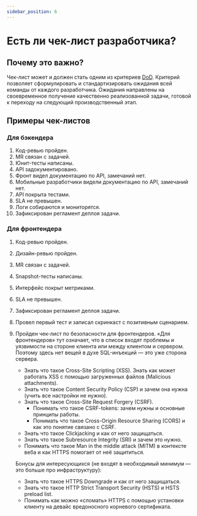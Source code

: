```yaml
---
sidebar_position: 6
---
```


# Есть ли чек-лист разработчика?

## Почему это важно?
Чек-лист может и должен стать одним из критериев [DoD](dod.md). Критерий позволяет сформулировать и стандартизировать ожидания всей команды от каждого разработчика. Ожидания направлены на своевременное получение качественно реализованной задачи, готовой к переходу на следующий производственный этап.

## Примеры чек-листов

### Для бэкендера
1. Код-ревью пройден.
2. MR связан с задачей.
3. Юнит-тесты написаны.
4. API задокументировано.
5. Фронт видел документацию по API, замечаний нет.
6. Мобильные разработчики видели документацию по API, замечаний нет.
7. API покрыта тестами.
8. SLA не превышен.
9. Логи собираются и мониторятся.
10. Зафиксирован регламент деплоя задачи.

### Для фронтендера
1. Код-ревью пройден.
2. Дизайн-ревью пройден.
3. MR связан с задачей.
4. Snapshot-тесты написаны.
5. Интерфейс покрыт метриками.
6. SLA не превышен.
7. Зафиксирован регламент деплоя задачи.
8. Провел первый тест и записал скринкаст с позитивным сценарием.
9. Пройден чек-лист по безопасности для фронтендеров. «Для фронтендеров» тут означает, что в список входят проблемы и уязвимости на стороне клиента или между клиентом и сервером. Поэтому здесь нет вещей в духе SQL-инъекций — это уже сторона сервера.
   - Знать что такое Cross-Site Scripting (XSS). Знать как может работать XSS с помощью загруженных файлов (Malicious attachments).
   - Знать что такое Content Security Policy (CSP) и зачем она нужна (учить все настройки не нужно).
   - Знать что такое Cross-Site Request Forgery (CSRF).
     - Понимать что такое CSRF-tokens: зачем нужны и основные принципы работы.  
     - Понимать что такое Cross-Origin Resource Sharing (CORS) и как это понятие связано с CSRF.
   - Знать что такое Clickjacking и как от него защищаться.
   - Знать что такое Subresource Integrity (SRI) и зачем это нужно.
   - Понимать что такое Man in the middle attack (MITM) в контексте веба и как HTTPS помогает от неё защититься.

   Бонусы для интересующихся (не входят в необходимый минимум — это больше про инфраструктуру):
   - Знать что такое HTTPS Downgrade и как от него защищаться.
   - Знать что такое HTTP Strict Transport Security (HSTS) и HSTS preload list.
   - Понимать как можно «сломать» HTTPS с помощью установки клиенту на девайс вредоносного корневого сертификата.